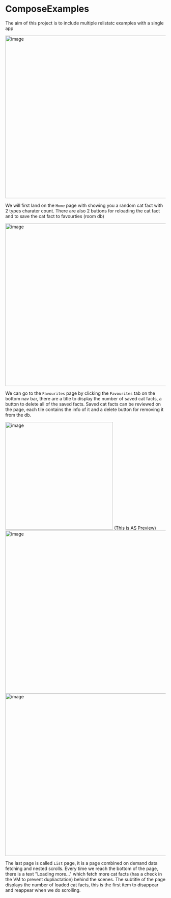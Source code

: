 # ComposeExamples
The aim of this project is to include multiple relistatc examples with a single app

<img width="511" alt="image" src="https://github.com/user-attachments/assets/c9c491ee-be0c-4de2-afa0-a97b1241e96f" />

We will first land on the `Home` page with showing you a random cat fact with 2 types charater count. There are also 2 buttons for reloading the cat fact and to save the cat fact to favourties (room db)

<img width="511" alt="image" src="https://github.com/user-attachments/assets/ebbe3937-6578-4ca5-8a27-b48d39d3a537" />

We can go to the `Favourites` page by clicking the `Favourites` tab on the bottom nav bar, there are a title to display the number of saved cat facts, a button to delete all of the saved facts. Saved cat facts can be reviewed on the page, each tile contains the info of it and a delete button for removing it from the db.

<img width="338" alt="image" src="https://github.com/user-attachments/assets/ea64ea26-9d78-41e1-bdb5-e3b98dfe7415" /> (This is AS Preview)
<img width="511" alt="image" src="https://github.com/user-attachments/assets/a75d45b3-15a4-4d59-a9b4-fbaa6e9e811c" />
<img width="511" alt="image" src="https://github.com/user-attachments/assets/e9352950-b70d-42b5-a3e8-2ab399144e1b" />

The last page is called `List` page, it is a page combined on demand data fetching and nested scrolls. Every time we reach the bottom of the page, there is a text "Loading more..." which fetch more cat facts (has a check in the VM to prevent dupliactation) behind the scenes. The subtitle of the page displays  the number of loaded cat facts, this is the first item to disappear and reappear when we do scrolling.
